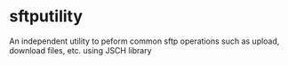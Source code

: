# sftputility
An independent utility to peform common sftp operations such as upload, download files, etc. using JSCH library
